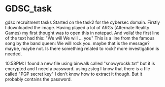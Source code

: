 # GDSC_task
gdsc recruitment tasks
Started on the task2 for the cybersec domain.
Firstly I downloaded the image.
Having played a lot of ARGs (Alternate Reality Games) my first thought was to open this in notepad.
And voila! the first line of the text had this: "We will We will ... you"
This is a line from the famous song by the band queen: We will rock you.
maybe that is the message?
maybe, maybe not. Is there something related to rock?
more investigation is needed.

10:58PM:
I found a new file using binwalk called "snowyrockk.txt"
but it is encrypted and I need a password.
using zsteg I know that there is a file called "PGP secret key" I don't know how to extract it though. But it probably contains the password.
